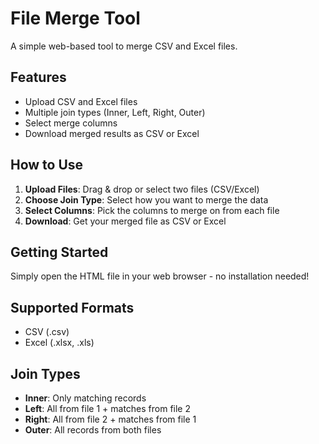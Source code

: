 # File Merge Tool

A simple web-based tool to merge CSV and Excel files.

## Features

- Upload CSV and Excel files
- Multiple join types (Inner, Left, Right, Outer)
- Select merge columns
- Download merged results as CSV or Excel

## How to Use

1. **Upload Files**: Drag & drop or select two files (CSV/Excel)
2. **Choose Join Type**: Select how you want to merge the data
3. **Select Columns**: Pick the columns to merge on from each file
4. **Download**: Get your merged file as CSV or Excel

## Getting Started

Simply open the HTML file in your web browser - no installation needed!

## Supported Formats

- CSV (.csv)
- Excel (.xlsx, .xls)

## Join Types

- **Inner**: Only matching records
- **Left**: All from file 1 + matches from file 2  
- **Right**: All from file 2 + matches from file 1
- **Outer**: All records from both files

